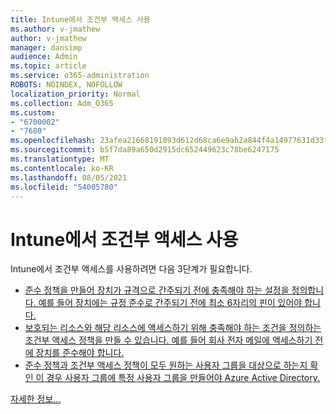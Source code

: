 ```yaml
---
title: Intune에서 조건부 액세스 사용
ms.author: v-jmathew
author: v-jmathew
manager: dansimp
audience: Admin
ms.topic: article
ms.service: o365-administration
ROBOTS: NOINDEX, NOFOLLOW
localization_priority: Normal
ms.collection: Adm_O365
ms.custom:
- "6700002"
- "7680"
ms.openlocfilehash: 23afea21668191093d612d68ca6e9ab2a844f4a14977631d33f4fd956fc3c4e7
ms.sourcegitcommit: b5f7da89a650d2915dc652449623c78be6247175
ms.translationtype: MT
ms.contentlocale: ko-KR
ms.lasthandoff: 08/05/2021
ms.locfileid: "54005780"
---
```

# <a name="using-conditional-access-with-intune"></a>Intune에서 조건부 액세스 사용

Intune에서 조건부 액세스를 사용하려면 다음 3단계가 필요합니다.

- [준수 정책을 만들어 장치가 규격으로 간주되기 전에 충족해야 하는 설정을 정의합니다. 예를 들어 장치에는 규정 준수로 간주되기 전에 최소 6자리의 핀이 있어야 합니다.](https://docs.microsoft.com/mem/intune/protect/create-compliance-policy)
- [보호되는 리소스와 해당 리소스에 액세스하기 위해 충족해야 하는 조건을 정의하는 조건부 액세스 정책을 만들 수 있습니다. 예를 들어 회사 전자 메일에 액세스하기 전에 장치를 준수해야 합니다.](https://docs.microsoft.com/mem/intune/protect/tutorial-protect-email-on-unmanaged-devices#create-conditional-access-policies)
- [준수 정책과 조건부 액세스 정책이 모두 원하는 사용자 그룹을 대상으로 하는지 확인 이 경우 사용자 그룹에 특정 사용자 그룹을 만들어야 Azure Active Directory.](https://docs.microsoft.com/troubleshoot/mem/intune/troubleshoot-conditional-access)

[자세한 정보...](https://docs.microsoft.com/mem/intune/protect/device-compliance-get-started)
